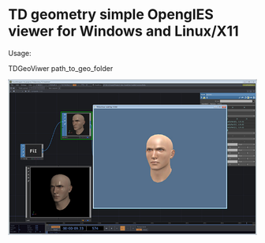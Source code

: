 # TD geometry simple OpenglES viewer for Windows and Linux/X11

Usage:

TDGeoViwer path_to_geo_folder

![Screenshot](/samples/TDGeoViewer/img/tdgeoview.png)
